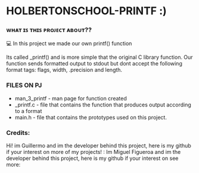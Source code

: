 # HOLBERTONSCHOOL-PRINTF :)

### ᴡʜᴀᴛ ɪꜱ ᴛʜɪꜱ ᴘʀᴏᴊᴇᴄᴛ ᴀʙᴏᴜᴛ??

:computer: In this project we made our own printf() function

Its called _printf() and is more simple that the original C library function. Our function sends formatted output to stdout but dont accept the following format tags: flags, width, .precision and length.

### FILES ON PJ

- man_3_printf - man page for function created
- _printf.c - file that contains the function that produces output according to a format
- main.h - file that contains the prototypes used on this project.

### Credits:
Hi! im Guillermo and im the developer behind this project, here is my github if your interest on more of my projects! :
 Im Miguel Figueroa and im the developer behind this project, here is my github if your interest on see more: 
